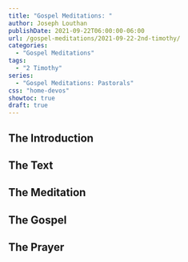 ```yaml
---
title: "Gospel Meditations: "
author: Joseph Louthan
publishDate: 2021-09-22T06:00:00-06:00
url: /gospel-meditations/2021-09-22-2nd-timothy/
categories:
  - "Gospel Meditations"
tags:
  - "2 Timothy"
series:
  - "Gospel Meditations: Pastorals"
css: "home-devos"
showtoc: true
draft: true
---
```

## The Introduction

## The Text


## The Meditation


## The Gospel

## The Prayer

<div style="font-variant: small-caps;">

</div>
&nbsp;

```text

```
